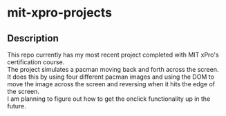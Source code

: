 # mit-xpro-projects
## Description
This repo currently has my most recent project completed with MIT xPro's certification course.   
The project simulates a pacman moving back and forth across the screen.   
It does this by using four different pacman images and using the DOM to move the image across the screen and reversing when it hits the edge of the screen.  
I am planning to figure out how to get the onclick functionality up in the future.  
